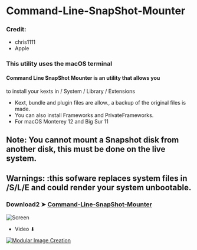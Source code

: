 # Command-Line-SnapShot-Mounter

### Credit: 
- chris1111
- Apple

### This utility uses the macOS terminal

#### Command Line SnapShot Mounter is an utility that allows you
to install your kexts in / System / Library / Extensions 
- Kext, bundle and plugin files are allow., a backup of the original files is made.
- You can also install Frameworks and PrivateFrameworks.
- For macOS Monterey 12 and Big Sur 11

## Note: You cannot mount a Snapshot disk from another disk, this must be done on the live system.

## Warnings:  :this sofware replaces system files in /S/L/E and could render your system unbootable.


### Download2 ➤ [Command-Line-SnapShot-Mounter](https://github.com/chris1111/Command-Line-SnapShot-Mounter/releases/tag/V2)

![Screen ](https://user-images.githubusercontent.com/6248794/141495681-d7e08cb9-79ed-40ee-9cb7-add88eef48d4.png)

- Video ⬇︎

[![Modular Image Creation](https://user-images.githubusercontent.com/6248794/134072536-7c46b8cc-4d8b-42f9-a28a-3c02734f1f5d.png)](https://youtu.be/m8sDY3P278s)

